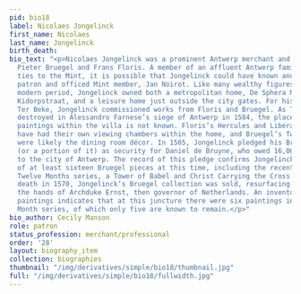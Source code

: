 ```yaml
---
pid: bio18
label: Nicolaes Jongelinck
first_name: Nicolaes
last_name: Jongelinck
birth_death:
bio_text: "<p>Nicolaes Jongelinck was a prominent Antwerp merchant and patron of both
  Pieter Bruegel and Frans Floris. A member of an affluent Antwerp family with many
  ties to the Mint, it is possible that Jongelinck could have known another Bruegel
  patron and officed Mint member, Jan Noirot. Like many wealthy figures of the early
  modern period, Jongelinck owned both a metropolitan home, De Sphera Mundi in the
  Kidorpstraat, and a leisure home just outside the city gates. For his suburban villa,
  Ter Beke, Jongelinck commissioned works from Floris and Bruegel. As Ter Beke was
  destroyed in Alessandro Farnese’s siege of Antwerp in 1584, the placement of the
  paintings within the villa is not known. Floris’s Hercules and Liberal Arts may
  have had their own viewing chambers within the home, and Bruegel’s Twelve Months
  were likely the dining room décor. In 1565, Jongelinck pledged his Bruegel collection
  (or a portion of it) as security for Daniel de Bruyne, who owed 16,000 guilders
  to the city of Antwerp. The record of this pledge confirms Jongelinck’s ownership
  of at least sixteen Bruegel pieces at this time, including the recently completed
  Twelve Months series, a Tower of Babel and Christ Carrying the Cross. After his
  death in 1570, Jongelinck’s Bruegel collection was sold, resurfacing in 1593 in
  the hands of Archduke Ernst, then governor of Netherlands. An inventory of the Archduke’s
  paintings indicates that at this juncture there were six paintings in the Twelve
  Month series, of which only five are known to remain.</p>"
bio_author: Cecily Manson
role: patron
status_profession: merchant/professional
order: '28'
layout: biography_item
collection: biographies
thumbnail: "/img/derivatives/simple/bio18/thumbnail.jpg"
full: "/img/derivatives/simple/bio18/fullwidth.jpg"
---
```

